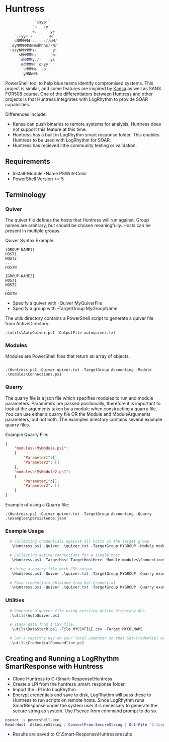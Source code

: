 # Huntress

```PowerShell
             `ssyo:`
            `s.  /y:
            +.      y+
    `.+yy+.+       -N`
    sNMMMMd-....-://oM/  
  :oyNMMMMmNNmdhhhs//N/  
  +ssyNMMMMMs-.`     y+  
      sMMMMMh:`     `m:  
      .dNMMMy./-   .ys
       odMMMN :o/yy:
       `sMMMMs  .o:
        yNNNNN-
```

PowerShell tool to help blue teams identify compromised systems. This project is similar, and some features are inspired by [Kansa](https://github.com/davehull/Kansa) as well as SANS FOR508 course. One of the differentiators between Huntress and other projects is that Huntress integrates with LogRhythm to provide SOAR capabilities.  

Differences include: 

* Kansa can push binaries to remote systems for analysis, Huntress does not support this feature at this time.
* Huntress has a built in LogRhythm smart response folder. This enables Huntress to be used with LogRhythm for SOAR.
* Huntress has recieved little community testing or validation. 

## Requirements

* Install-Module -Name PSWriteColor
* PowerShell Version >= 5

## Terminology

### Quiver 

The quiver file defines the hosts that Huntress will run against. Group names are arbitrary, but should be chosen meaningfully. Hosts can be present in multiple groups. 

Quiver Syntax Example:

``` Plaintext
[GROUP-NAME1]
HOST1
HOST2
...
HOSTN

[GROUP-NAME2]
HOST1
HOST2
...
HOSTN
```

* Specify a quiver with -Quiver MyQuiverFile
* Specify a group with -TargetGroup MyGroupName

The utils directory contains a PowerShell script to generate a quiver file from ActiveDirectory.

``` Plaintext
.\utils\AutoQuiver.ps1 -OutputFile autoquiver.txt
```

### Modules

Modules are PowerShell files that return an array of objects.

``` Plaintext

.\Huntress.ps1 -Quiver quiver.txt -TargetGroup Accounting -Module .\modules\Connections.ps1 

```

### Quarry

The quarry file is a json file which specifies modules to run and module parameters. Parameters are passed positionally, therefore it is important to look at the arguments taken by a module when constructing a quarry file.
You can use either a quarry file OR the Module and ModuleArguments parameters, but not both. The examples directory contains several example quarry files.

Example Quarry File:

``` JSON
{
    "modules\\MyModule.ps1":
    {
        "Parameter1":[],
        "Parameter2": []
    },
    "modules\\MyModule2.ps1":
    {
        "Parameter1":[],
        "Parameter2": []
    }
}
```

Example of using a Quarry file:

```
.\Huntress.ps1 -Quiver quiver.txt -TargetGroup Accounting -Quarry .\examples\persistence.json
```

### Example Usage

```PowerShell
  # Collecting credentials against all hosts in the target group.
  .\Huntress.ps1 -Quiver .\quiver.txt -TargetGroup MYGROUP -Module modules\Connections.ps1

  # Collecting active connections for a single host. 
  .\Huntress.ps1 -TargetHost TargetHostHere -Module modules\Connections.ps1

  # Using a quarry file with CSV output
  .\Huntress.ps1 -Quiver .\quiver.txt -TargetGroup MYGROUP -Quarry examples\persistence.json -CSV

  # Pass credentials obtained from Get-Credential
  .\Huntress.ps1 -Quiver .\quiver.txt -TargetGroup MYGROUP -Quarry examples\persistence.json -CSV -Credential $MyCredential

 ```

### Utilities

``` PowerShell
  # Generate a quiver file using existing Active Directory OUs
  .\utils\AutoQuiver.ps1

  # Stack data from a CSV file.
  .\utils\DataStack.ps1 -File MYCSVFILE.csv -Target MYCOLNAME

  # Set a registry key on your local computer so that Get-Credential works via commandline without GUI output.
  .\utils\CredentialCommandline.ps1

```

## Creating and Running a LogRhythm SmartResponse with Huntress

* Clone Huntress to C:\Smart-Response\Huntress
* Create a LPI from the huntress_smart_response folder.
* Import the LPI into LogRhythm. 
* Encrypt credentials and save to disk, LogRhythm will pass these to Huntress to run scripts on remote hosts. Since LogRhythm runs SmartResponse under the system user it is necessary to generate the secure string as system. Use Psexec from command prompt to do so.
``` PowerShell
psexec -s powershell.exe
Read-Host -AsSecureString | ConvertFrom-SecureString | Out-File "C:\LogRhythm-Cred.txt"
```
* Results are saved to C:\Smart-Response\Huntress\results